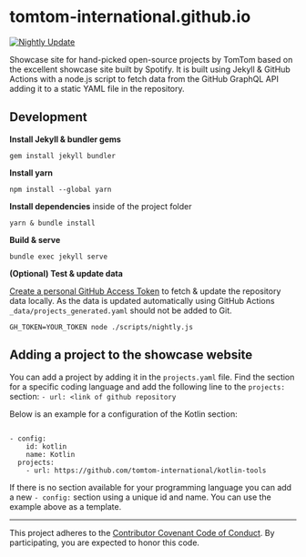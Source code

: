 # tomtom-international.github.io

[![Nightly Update](https://github.com/tomtom-international/tomtom-international.github.io/actions/workflows/nightly.yml/badge.svg?branch=main)](https://github.com/tomtom-international/tomtom-international.github.io/actions/workflows/nightly.yml)

Showcase site for hand-picked open-source projects by TomTom based on the excellent showcase site built by Spotify. It is built using Jekyll & GitHub Actions with a node.js script to fetch data from the GitHub GraphQL API adding it to a static YAML file in the repository.


## Development

**Install Jekyll & bundler gems**

```
gem install jekyll bundler
```

**Install yarn**

```
npm install --global yarn
```

**Install dependencies** inside of the project folder

```
yarn & bundle install
```

**Build & serve**

```
bundle exec jekyll serve
```

**(Optional) Test & update data**

[Create a personal GitHub Access Token](https://github.com/settings/tokens) to fetch & update the repository data locally. As the data is updated automatically using GitHub Actions `_data/projects_generated.yaml` should not be added to Git.

```
GH_TOKEN=YOUR_TOKEN node ./scripts/nightly.js
```

## Adding a project to the showcase website
You can add a project by adding it in the `projects.yaml` file.
Find the section for a specific coding language and add the following line to
the `projects:` section: `- url: <link of github repository`

Below is an example for a configuration of the Kotlin section:

```

- config:
    id: kotlin
    name: Kotlin
  projects:
    - url: https://github.com/tomtom-international/kotlin-tools

```

If there is no section available for your programming language you can add a new `- config:` section using a unique id and name. You can use the example above as a template.

---

This project adheres to the [Contributor Covenant Code of Conduct][code-of-conduct]. By participating, you are expected to honor this code.

[code-of-conduct]: https://github.com/tomtom-international/.github/blob/main/code-of-conduct.md
